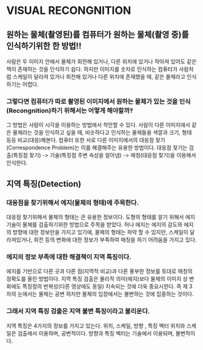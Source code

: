 # VISUAL RECONGNITION

## 원하는 물체(촬영된)를 컴퓨터가 원하는 물체(촬영 중)를 인식하기위한 한 방법!!

사람은 두 이미지 안에서 물체가 회전해 있거나, 다른 위치에 있거나 작아져 있어도 같은 책이 존재하는 것을 인식하기 쉽다.
하지만 이미지를 숫자로 인식하는 컴퓨터가 사람처럼 스케일이 달라져 있거나 회전해 있거나 다른 위치에 존재했을 때, 같은 물체라고 인식하기는 어렵다. 

### 그렇다면 컴퓨터가 따로 촬영된 이미지에서 원하는 물체가 있는 것을 인식(Recongnition)하기 위해서는 어떻게 해야할까?
그 방법은 사람이 시각을 이용하는 방법에서 착안할 수 있다.
사람이 다른 이미지에서 같은 물체라는 것을 인식하고 싶을 때, 비슷하다고 인식하는 물체들을 색깔과 크기, 형태 등등 비교(대응)해본다. 
컴퓨터 또한 서로 다른 이미지에서의 대응점 찾기(Correspondence Problem)는 이를 해결해주는 유용한 방법이다.
대응점 찾기는 검출(특징점 찾기) -> 기술(특징점 주변 속성을 알아냄) -> 매칭(대응점 찾기)을 이용해서 인식한다.

## 지역 특징(Detection)

### 대응점을 찾기위해서 에지(물체의 형태)에 주목한다.
대응점 찾기위해서 물체의 형태는 큰 유용한 정보이다.
도형의 형태를 알기 위해서 에지 기술이 물체를 검출하기위한 방법으로 주목을 받았다.
허나 에지는 에지의 감도와 에지의 방향에 대한 정보만을 가지고 있기에, 물체의 형태는 파악 할 수 있지만, 스케일이 달라져있거나, 회전 등의 변화에 대한 정보가 부족하여 매칭을 하기 어려움을 가지고 있다.

### 에지의 정보 부족에 대한 해결책이 지역 특징이다.
에지를 기반으로 다른 곳과 다른 점(지역적 비교)과 다른 풍부한 정보를 토대로 매칭의 정확도를 올린 방법이다.
지역 특징 검출은 물리적 의미(에지)보다 물체의 이미지 상 변화에도 특징점의 반복성(다른 영상에도 동일) 지속되는 것에 더욱 중요시한다.
즉 제 3자의 눈에서는 물체는 공변 하지만 물체의 입장에서는 불변하는 것에 집중하는 것이다.
### 그래서 지역 특징 검출은 지역 불변 특징이라고 불리운다.
지역 특징은 4가지의 정보를 가지고 있는다.
위치, 스케일, 방향 , 특징 벡터
위치와 스케일은 검출에서 이용하며, 공변적이다.
방향과 특징 벡터는 기술에서 이용되며, 불변적이다.
